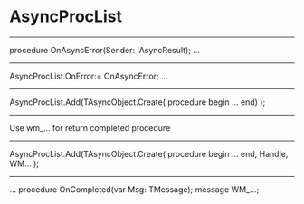 # AsyncProcList

---
procedure OnAsyncError(Sender: IAsyncResult);
...

---
AsyncProcList.OnError:= OnAsyncError;
...

---
AsyncProcList.Add(TAsyncObject.Create(
  procedure
  begin
    ...
  end)
 );
 
 ---
 Use wm_... for return completed procedure
 
 ---
 AsyncProcList.Add(TAsyncObject.Create(
   procedure
   begin
     ...
   end,
   Handle,
   WM...
 );
 
 ---
 ...
 procedure OnCompleted(var Msg: TMessage); message WM_...;
